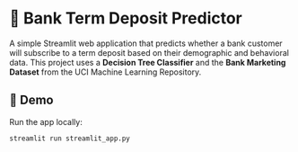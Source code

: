 # 🧠 Bank Term Deposit Predictor

A simple Streamlit web application that predicts whether a bank customer will subscribe to a term deposit based on their demographic and behavioral data. This project uses a **Decision Tree Classifier** and the **Bank Marketing Dataset** from the UCI Machine Learning Repository.

## 🚀 Demo
Run the app locally:
```bash
streamlit run streamlit_app.py
